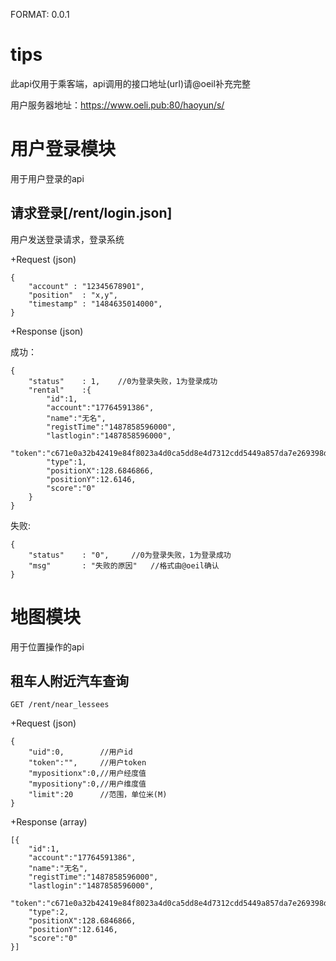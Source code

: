 FORMAT: 0.0.1

# tips
此api仅用于乘客端，api调用的接口地址(url)请@oeil补充完整

用户服务器地址：https://www.oeli.pub:80/haoyun/s/

# 用户登录模块
用于用户登录的api

## 请求登录[/rent/login.json]
用户发送登录请求，登录系统

+Request (json)

	{
		"account" : "12345678901",
		"position"	: "x,y",
		"timestamp"	: "1484635014000",
	}

+Response (json)

成功：

	{
		"status" 	: 1,	//0为登录失败，1为登录成功
		"rental"	:{
			"id":1,
			"account":"17764591386",
			"name":"无名",
			"registTime":"1487858596000",
			"lastlogin":"1487858596000",
			"token":"c671e0a32b42419e84f8023a4d0ca5dd8e4d7312cdd5449a857da7e269398d38",
			"type":1,
			"positionX":128.6846866,
			"positionY":12.6146,
			"score":"0"
		}
	}

失败:

	{
		"status" 	: "0",	   //0为登录失败，1为登录成功
		"msg"		: "失败的原因"	//格式由@oeil确认
	}

# 地图模块
用于位置操作的api

## 租车人附近汽车查询

    GET /rent/near_lessees

+Request (json)

	{
		"uid":0,		//用户id
		"token":"",		//用户token
		"mypositionx":0,//用户经度值
		"mypositiony":0,//用户维度值
		"limit":20		//范围，单位米(M)
	}

+Response (array)

	[{
		"id":1,
		"account":"17764591386",
		"name":"无名",
		"registTime":"1487858596000",
		"lastlogin":"1487858596000",
		"token":"c671e0a32b42419e84f8023a4d0ca5dd8e4d7312cdd5449a857da7e269398d38",
		"type":2,
		"positionX":128.6846866,
		"positionY":12.6146,
		"score":"0"
	}]

